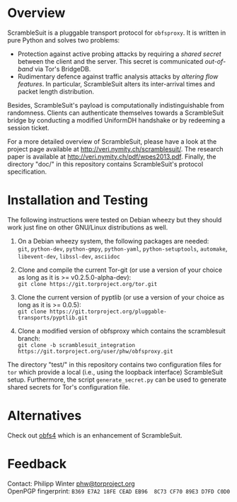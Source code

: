 Overview
========

ScrambleSuit is a pluggable transport protocol for `obfsproxy`.  It is written
in pure Python and solves two problems:

* Protection against active probing attacks by requiring a *shared secret*
  between the client and the server.  This secret is communicated *out-of-band*
  via Tor's BridgeDB.
* Rudimentary defence against traffic analysis attacks by *altering flow
  features*.  In particular, ScrambleSuit alters its inter-arrival times and
  packet length distribution.

Besides, ScrambleSuit's payload is computationally indistinguishable from
randomness.  Clients can authenticate themselves towards a ScrambleSuit bridge
by conducting a modified UniformDH handshake or by redeeming a session ticket.

For a more detailed overview of ScrambleSuit, please have a look at the project
page available at <http://veri.nymity.ch/scramblesuit/>.  The research paper is
available at <http://veri.nymity.ch/pdf/wpes2013.pdf>.  Finally, the directory
"doc/" in this repository contains ScrambleSuit's protocol specification.

Installation and Testing
========================

The following instructions were tested on Debian wheezy but they should work
just fine on other GNU/Linux distributions as well.

1. On a Debian wheezy system, the following packages are needed:  
   `git`, `python-dev`, `python-gmpy`, `python-yaml`, `python-setuptools`,
   `automake`, `libevent-dev`, `libssl-dev`, `asciidoc`

2. Clone and compile the current Tor-git (or use a version of your choice as
   long as it is >= v0.2.5.0-alpha-dev):  
   `git clone https://git.torproject.org/tor.git`

3. Clone the current version of pyptlib (or use a version of your choice as
   long as it is >= 0.0.5):  
   `git clone https://git.torproject.org/pluggable-transports/pyptlib.git`

4. Clone a modified version of obfsproxy which contains the scramblesuit
   branch:  
   `git clone -b scramblesuit_integration https://git.torproject.org/user/phw/obfsproxy.git`

The directory "test/" in this repository contains two configuration files for
`tor` which provide a local (i.e., using the loopback interface) ScrambleSuit
setup.  Furthermore, the script `generate_secret.py` can be used to generate
shared secrets for Tor's configuration file.

Alternatives
============

Check out [obfs4](https://gitweb.torproject.org/pluggable-transports/obfs4.git)
which is an enhancement of ScrambleSuit.

Feedback
========

Contact: Philipp Winter <phw@torproject.org>  
OpenPGP fingerprint: `B369 E7A2 18FE CEAD EB96  8C73 CF70 89E3 D7FD C0D0`
